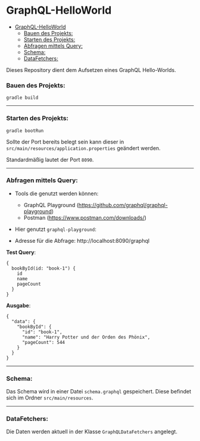 # GraphQL-HelloWorld

- [GraphQL-HelloWorld](#graphql-helloworld)
    - [Bauen des Projekts:](#bauen-des-projekts)
    - [Starten des Projekts:](#starten-des-projekts)
    - [Abfragen mittels Query:](#abfragen-mittels-query)
    - [Schema:](#schema)
    - [DataFetchers:](#datafetchers)

Dieses Repository dient dem Aufsetzen eines GraphQL Hello-Worlds.

### Bauen des Projekts:
```
gradle build
```

---

### Starten des Projekts:
```
gradle bootRun
```
Sollte der Port bereits belegt sein kann dieser in `src/main/resources/application.properties` geändert werden.

Standardmäßig lautet der Port `8090`.

---

### Abfragen mittels Query:
+ Tools die genutzt werden können:
  + GraphQL Playground (https://github.com/graphql/graphql-playground)
  + Postman (https://www.postman.com/downloads/)
  

+ Hier genutzt `graphql-playground`:

+ Adresse für die Abfrage: http://localhost:8090/graphql

**Test Query**:
```
{
  bookById(id: "book-1") {
    id
    name
    pageCount
  }
}
```

**Ausgabe**: 
```
{
  "data": {
    "bookById": {
      "id": "book-1",
      "name": "Harry Potter und der Orden des Phönix",
      "pageCount": 544
    }
  }
}
````

---

### Schema:

Das Schema wird in einer Datei `schema.graphql` gespeichert.
Diese befindet sich im Ordner `src/main/resources`.

---

### DataFetchers:

Die Daten werden aktuell in der Klasse `GraphQLDataFetchers` angelegt.

